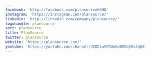 ```yaml
---
facebook: 'http://facebook.com/plansourceHRHQ'
instagram: 'https://instagram.com/plansource/'
linkedin: 'http://linkedin.com/company/plansource/'
logohandle: plansource
sort: plansource
title: PlanSource
twitter: plansource
website: 'https://plansource.com/'
youtube: 'https://youtube.com/channel/UCDDiwVFRQubwBEDqXKs2qBA'
---
```

